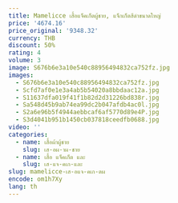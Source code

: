 ```yaml
---
title: Mamelicce เสื้อแจ็คเก็ตผู้ชาย, แจ็กเก็ตสีดำขนาดใหญ่
price: '4674.16'
price_original: '9348.32'
currency: THB
discount: 50%
rating: 4
volume: 3
image: S676b6e3a10e540c88956494832ca752fz.jpg
images:
  - S676b6e3a10e540c88956494832ca752fz.jpg
  - Scfd7af0e1e3a4ab5b54020a8bbdaac12a.jpg
  - S11637dfa019f41f1b82d2d31226bd838r.jpg
  - Sa548d45b9ab74ea99dc2b047afdb4ac0l.jpg
  - S2a6e96b5f4944aebbcaf6af5770d89e4P.jpg
  - S3d4041b951b1450cb037818ceedfb0688.jpg
video: ''
categories:
  - name: เสื้อผ้าผู้ชาย
    slug: เส-อผ-าผ-ชาย
  - name: เสื้อ แจ็คเก็ต และ
    slug: เส-แจ-คเก-และ
slug: mamelicce-เส-อแจ-คเก-ตผ
encode: om1h7Xy
lang: th
---
```

  
